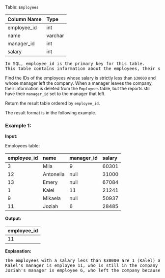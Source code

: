Table: `Employees`

| Column Name | Type    |
| :---------- | :------ |
| employee_id | int     |
| name        | varchar |
| manager_id  | int     |
| salary      | int     |

<pre>
In SQL, employee_id is the primary key for this table.
This table contains information about the employees, their salary, and the ID of their manager. Some employees do not have a manager (manager_id is null).
</pre>

Find the IDs of the employees whose salary is strictly less than `$30000` and whose manager left the company. When a manager leaves the company, their information is deleted from the `Employees` table, but the reports still have their `manager_id` set to the manager that left.

Return the result table ordered by `employee_id`.

The result format is in the following example.

### Example 1:

**Input:**

Employees table:

| employee_id | name      | manager_id | salary |
| :---------- | :-------- | :--------- | :----- |
| 3           | Mila      | 9          | 60301  |
| 12          | Antonella | null       | 31000  |
| 13          | Emery     | null       | 67084  |
| 1           | Kalel     | 11         | 21241  |
| 9           | Mikaela   | null       | 50937  |
| 11          | Joziah    | 6          | 28485  |

**Output:**

| employee_id |
| :---------- |
| 11          |

**Explanation:**

<pre>
The employees with a salary less than $30000 are 1 (Kalel) and 11 (Joziah).
Kalel's manager is employee 11, who is still in the company (Joziah).
Joziah's manager is employee 6, who left the company because there is no row for employee 6 as it was deleted.
</pre>
